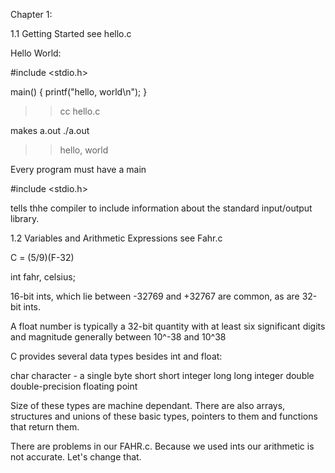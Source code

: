 Chapter 1:

1.1 Getting Started
see hello.c


Hello World:

#include <stdio.h>

main()
{
    printf("hello, world\n");
}

>> cc hello.c

makes a.out
./a.out
>> hello, world

Every program must have a main

#include <stdio.h>

tells thhe compiler to include information about the standard input/output library.

1.2 Variables and Arithmetic Expressions
see Fahr.c

C = (5/9)(F-32)

int fahr, celsius;

16-bit ints, which lie between -32769 and +32767 are common, as are 32-bit ints.

A float number is typically a 32-bit quantity with at
least six significant digits and magnitude generally between
10^-38 and 10^38

C provides several data types besides int and float:

char    character - a single byte
short   short integer
long    long integer
double  double-precision floating point

Size of these types are machine dependant. There are
also arrays, structures and unions of these basic types, pointers to them and functions that return them.

There are problems in our FAHR.c. Because we used ints
our arithmetic is not accurate. Let's change that.

>>
